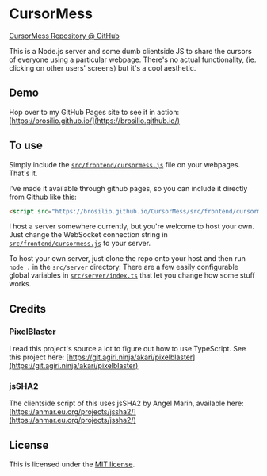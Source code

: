 # CursorMess
[CursorMess Repository @ GitHub](https://github.com/brosilio/cursormess)

This is a Node.js server and some dumb clientside JS to share the cursors of everyone using a particular webpage.
There's no actual functionality, (ie. clicking on other users' screens) but it's a cool aesthetic.

## Demo
Hop over to my GitHub Pages site to see it in action: [https://brosilio.github.io/](https://brosilio.github.io/)

## To use
Simply include the [`src/frontend/cursormess.js`](src/frontend/cursormess.js) file on your webpages. That's it.

I've made it available through github pages, so you can include it directly from Github like this:
```html
<script src="https://brosilio.github.io/CursorMess/src/frontend/cursormess.js"></script>
```

I host a server somewhere currently, but you're welcome to host your own. Just change the WebSocket
connection string in [`src/frontend/cursormess.js`](src/frontend/cursormess.js) to your server.

To host your own server, just clone the repo onto your host and then run `node .` in the `src/server` directory.
There are a few easily configurable global variables in [`src/server/index.ts`](src/server/index.ts) that let you change how some stuff works.

## Credits
### PixelBlaster
I read this project's source a lot to figure out how to use TypeScript.
See this project here: [https://git.agiri.ninja/akari/pixelblaster](https://git.agiri.ninja/akari/pixelblaster)

### jsSHA2
The clientside script of this uses jsSHA2 by Angel Marin, available here: [https://anmar.eu.org/projects/jssha2/](https://anmar.eu.org/projects/jssha2/)

## License
This is licensed under the [MIT license](LICENSE.txt).